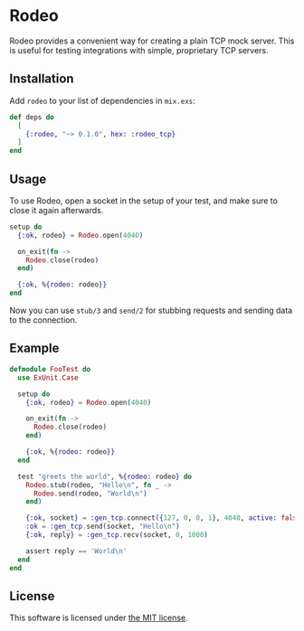 # Rodeo

Rodeo provides a convenient way for creating a plain TCP mock server. This is
useful for testing integrations with simple, proprietary TCP servers.

## Installation

Add `rodeo` to your list of dependencies in `mix.exs`:

```elixir
def deps do
  [
    {:rodeo, "~> 0.1.0", hex: :rodeo_tcp}
  ]
end
```

## Usage

To use Rodeo, open a socket in the setup of your test, and make sure to close it
again afterwards.

```elixir
setup do
  {:ok, rodeo} = Rodeo.open(4040)

  on_exit(fn ->
    Rodeo.close(rodeo)
  end)

  {:ok, %{rodeo: rodeo}}
end
```

Now you can use `stub/3` and `send/2` for stubbing requests and sending data to
the connection.

## Example

```elixir
defmodule FooTest do
  use ExUnit.Case

  setup do
    {:ok, rodeo} = Rodeo.open(4040)

    on_exit(fn ->
      Rodeo.close(rodeo)
    end)

    {:ok, %{rodeo: rodeo}}
  end

  test "greets the world", %{rodeo: rodeo} do
    Rodeo.stub(rodeo, "Hello\n", fn _ ->
      Rodeo.send(rodeo, "World\n")
    end)

    {:ok, socket} = :gen_tcp.connect({127, 0, 0, 1}, 4040, active: false)
    :ok = :gen_tcp.send(socket, "Hello\n")
    {:ok, reply} = :gen_tcp.recv(socket, 0, 1000)

    assert reply == 'World\n'
  end
end
```

## License

This software is licensed under [the MIT license](LICENSE).
